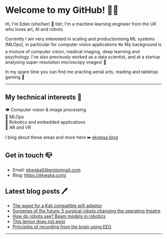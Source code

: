 # Welcome to my GitHub! 🌙✨

Hi, I'm Eden (she/her) 🦇 tldr; I'm a machine learning engineer from the UK who loves art, AI and robots. 

Currently I am very interested in scaling and productionising ML systems (MLOps), in particular for computer vision applications 👓 My background is a mixture of computer vision, medical imaging, deep learning and psychology. I've also previously worked as a data scientist, and at a startup analysing super-resolution microscopy images! 🔬

In my spare time you can find me practing aerial arts, reading and tabletop gaming 🌃

---

## My technical interests 🤍
👁️ Computer vision & image processing<br>
🤖 MLOps<br>
🏥 Robotics and embedded applications<br>
👾 AR and VR<br>

I blog about these areas and more here ➡️ [ekwksa blog](https://ekwska.com/)

## Get in touch 📪
- Email: ekwska0@protonmail.com
- Blog: https://ekwska.com/

## Latest blog posts 🖊️

* [The quest for a Kali compatible wifi adaptor](https://ekwska.com/posts/kali-wifi-quest/)
* [Surgeries of the future: 5 surgical robots changing the operating theatre](https://ekwska.com/posts/surgeries-of-the-future/)
* [How do robots see? Beam models in robotics](https://ekwska.com/posts/beam-models-robotics/)
* [This lemon does not exist](https://ekwska.com/posts/this-lemon-does-not-exist/)
* [Principles of recording from the brain using EEG](https://ekwska.com/posts/eeg-principles/)

---

<!--
**ekwska/ekwska** is a ✨ _special_ ✨ repository because its `README.md` (this file) appears on your GitHub profile.
-->
